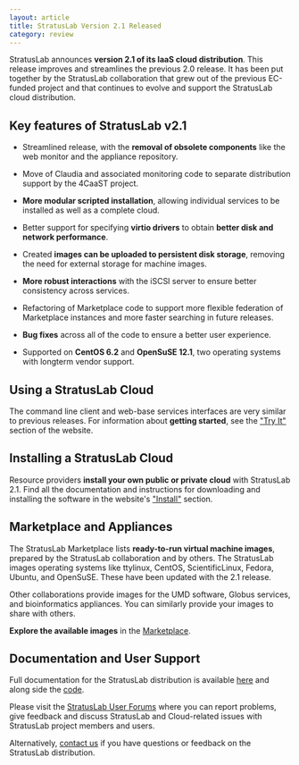 ```yaml
---
layout: article
title: StratusLab Version 2.1 Released
category: review
---
```


StratusLab announces **version 2.1 of its IaaS cloud distribution**.
This release improves and streamlines the previous 2.0 release.  It
has been put together by the StratusLab collaboration that grew out of
the previous EC-funded project and that continues to evolve and
support the StratusLab cloud distribution.

Key features of StratusLab v2.1
-------------------------------

* Streamlined release, with the **removal of obsolete components**
  like the web monitor and the appliance repository.

* Move of Claudia and associated monitoring code to separate
  distribution support by the 4CaaST project.

* **More modular scripted installation**, allowing individual services
  to be installed as well as a complete cloud.

* Better support for specifying **virtio drivers** to obtain **better
  disk and network performance**.

* Created **images can be uploaded to persistent disk storage**,
  removing the need for external storage for machine images.

* **More robust interactions** with the iSCSI server to ensure better
  consistency across services.

* Refactoring of Marketplace code to support more flexible federation
  of Marketplace instances and more faster searching in future
  releases.

* **Bug fixes** across all of the code to ensure a better user
    experience.

* Supported on **CentOS 6.2** and **OpenSuSE 12.1**, two operating
  systems with longterm vendor support.

Using a StratusLab Cloud
------------------------

The command line client and web-base services interfaces are very
similar to previous releases.  For information about **getting
started**, see the ["Try It"][tryit] section of the website.

Installing a StratusLab Cloud
-----------------------------

Resource providers **install your own public or private cloud** with
StratusLab 2.1. Find all the documentation and instructions for
downloading and installing the software in the website's
["Install"][install] section.

Marketplace and Appliances
--------------------------

The StratusLab Marketplace lists **ready-to-run virtual machine
images**, prepared by the StratusLab collaboration and by others.  The
StratusLab images operating systems like ttylinux, CentOS,
ScientificLinux, Fedora, Ubuntu, and OpenSuSE.  These have been
updated with the 2.1 release.

Other collaborations provide images for the UMD software, Globus
services, and bioinformatics appliances.  You can similarly provide
your images to share with others.

**Explore the available images** in the [Marketplace][marketplace].

Documentation and User Support
------------------------------

Full documentation for the StratusLab distribution is available
[here][docs] and along side the [code][github].

Please visit the [StratusLab User Forums][forum] where you can report
problems, give feedback and discuss StratusLab and Cloud-related
issues with StratusLab project members and users.

Alternatively, [contact us][about] if you have questions or feedback
on the StratusLab distribution.


[install]: http://stratuslab.eu/install
[tryit]: http://stratuslab.eu/try
[marketplace]: https://marketplace.stratuslab.eu/
[docs]: http://stratuslab.eu/documentation
[github]: http://github.com/StratusLab
[forum]: https://groups.google.com/a/stratuslab.eu/group/user-forum/topics
[about]: http://stratuslab.eu/about


